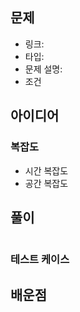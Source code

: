 ## 문제
- 링크:
- 타입:
- 문제 설명:
- 조건

## 아이디어

### 복잡도
- 시간 복잡도
- 공간 복잡도

## 풀이
```

```

### 테스트 케이스

## 배운점
